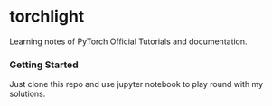 # torchlight

Learning notes of PyTorch Official Tutorials and documentation.

### Getting Started
Just clone this repo and use jupyter notebook to play round with my solutions.
